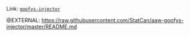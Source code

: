 Link: [`goofys-injector`](https://github.com/StatCan/aaw-goofys-injector)

@EXTERNAL: https://raw.githubusercontent.com/StatCan/aaw-goofys-injector/master/README.md
